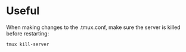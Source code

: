 # Useful

When making changes to the .tmux.conf, make sure the server is killed before restarting:

`tmux kill-server`
